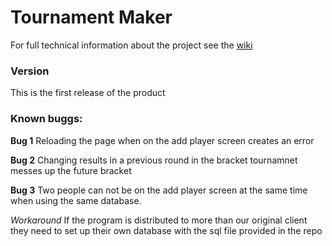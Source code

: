 # Tournament Maker

For full technical information about the project see the
[wiki](https://gitlab.stud.idi.ntnu.no/jovre/tournament-maker/-/wikis/home)

### Version

This is the first release of the product

### Known buggs:

**Bug 1** Reloading the page when on the add player screen creates an error

**Bug 2** Changing results in a previous round in the bracket tournamnet messes up the future
bracket

**Bug 3** Two people can not be on the add player screen at the same time when using the same
database.

_Workaround_ If the program is distributed to more than our original client they need to set up
their own database with the sql file provided in the repo
